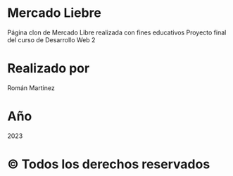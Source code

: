 # Mercado Liebre
Página clon de Mercado Libre realizada con fines educativos
Proyecto final del curso de Desarrollo Web 2

# Realizado por
Román Martinez

# Año
2023

# © Todos los derechos reservados